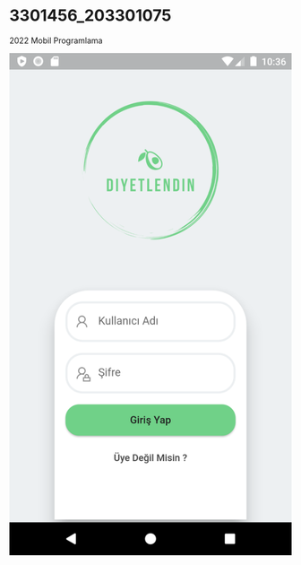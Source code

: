 # 3301456_203301075
2022 Mobil Programlama


![alt text](https://github.com/necatdede/3301456_203301075/blob/main/images/screenshot1.png?raw=true)
